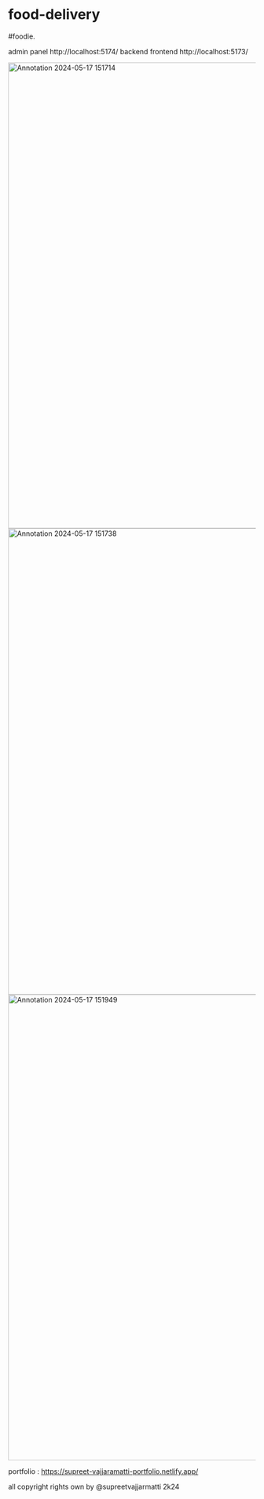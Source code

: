 # food-delivery

#foodie.

admin panel http://localhost:5174/
backend 
frontend http://localhost:5173/


<img width="947" alt="Annotation 2024-05-17 151714" src="https://github.com/supreetvajjarmatti/food-delivery/assets/119556076/f3a27580-17b3-4b3f-91dd-14bc16901f4f">
<img width="948" alt="Annotation 2024-05-17 151738" src="https://github.com/supreetvajjarmatti/food-delivery/assets/119556076/77af0fda-c7f8-40fd-99f9-9478fdfa83de">
<img width="947" alt="Annotation 2024-05-17 151949" src="https://github.com/supreetvajjarmatti/food-delivery/assets/119556076/4b8e6dcf-afae-46b2-a58a-9f86de7e7589">





portfolio : https://supreet-vajjaramatti-portfolio.netlify.app/



all copyright rights own by @supreetvajjarmatti 2k24
